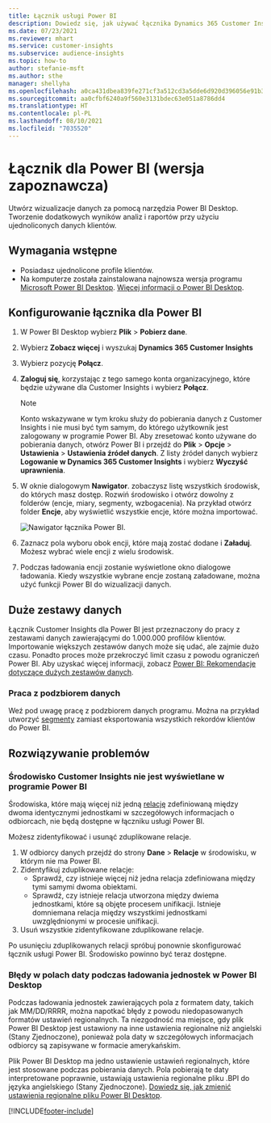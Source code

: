 ```yaml
---
title: Łącznik usługi Power BI
description: Dowiedz się, jak używać łącznika Dynamics 365 Customer Insights w Power BI.
ms.date: 07/23/2021
ms.reviewer: mhart
ms.service: customer-insights
ms.subservice: audience-insights
ms.topic: how-to
author: stefanie-msft
ms.author: sthe
manager: shellyha
ms.openlocfilehash: a0ca431dbea839fe271cf3a512cd3a5dde6d920d396056e91b33bcf7ed84272a
ms.sourcegitcommit: aa0cfbf6240a9f560e3131bdec63e051a8786dd4
ms.translationtype: HT
ms.contentlocale: pl-PL
ms.lasthandoff: 08/10/2021
ms.locfileid: "7035520"
---
```

# <a name="connector-for-power-bi-preview"></a>Łącznik dla Power BI (wersja zapoznawcza)

Utwórz wizualizacje danych za pomocą narzędzia Power BI Desktop. Tworzenie dodatkowych wyników analiz i raportów przy użyciu ujednoliconych danych klientów.

## <a name="prerequisites"></a>Wymagania wstępne

- Posiadasz ujednolicone profile klientów.
- Na komputerze została zainstalowana najnowsza wersja programu [Microsoft Power BI Desktop](https://powerbi.microsoft.com/desktop/). [Więcej informacji o Power BI Desktop](/power-bi/desktop-what-is-desktop).

## <a name="configure-the-connector-for-power-bi"></a>Konfigurowanie łącznika dla Power BI

1. W Power BI Desktop wybierz **Plik** > **Pobierz dane**.

1. Wybierz **Zobacz więcej** i wyszukaj **Dynamics 365 Customer Insights**

1. Wybierz pozycję **Połącz**.

1. **Zaloguj się**, korzystając z tego samego konta organizacyjnego, które będzie używane dla Customer Insights i wybierz **Połącz**.
   > [!NOTE]
   > Konto wskazywane w tym kroku służy do pobierania danych z Customer Insights i nie musi być tym samym, do którego użytkownik jest zalogowany w programie Power BI. Aby zresetować konto używane do pobierania danych, otwórz Power BI i przejdź do **Plik** > **Opcje** > **Ustawienia** > **Ustawienia źródeł danych**. Z listy źródeł danych wybierz **Logowanie w Dynamics 365 Customer Insights** i wybierz **Wyczyść uprawnienia**.  

1. W oknie dialogowym **Nawigator**. zobaczysz listę wszystkich środowisk, do których masz dostęp. Rozwiń środowisko i otwórz dowolny z folderów (encje, miary, segmenty, wzbogacenia). Na przykład otwórz folder **Encje**, aby wyświetlić wszystkie encje, które można importować.

   ![Nawigator łącznika Power BI.](media/power-bi-navigator.png "Nawigator łącznika Power BI")

1. Zaznacz pola wyboru obok encji, które mają zostać dodane i **Załaduj**. Możesz wybrać wiele encji z wielu środowisk.

1. Podczas ładowania encji zostanie wyświetlone okno dialogowe ładowania. Kiedy wszystkie wybrane encje zostaną załadowane, można użyć funkcji Power BI do wizualizacji danych.

## <a name="large-data-sets"></a>Duże zestawy danych

Łącznik Customer Insights dla Power BI jest przeznaczony do pracy z zestawami danych zawierającymi do 1.000.000 profilów klientów. Importowanie większych zestawów danych może się udać, ale zajmie dużo czasu. Ponadto proces może przekroczyć limit czasu z powodu ograniczeń Power BI. Aby uzyskać więcej informacji, zobacz [Power BI: Rekomendacje dotyczące dużych zestawów danych](/power-bi/admin/service-premium-what-is#large-datasets). 

### <a name="work-with-a-subset-of-data"></a>Praca z podzbiorem danych

Weź pod uwagę pracę z podzbiorem danych programu. Można na przykład utworzyć [segmenty](segments.md) zamiast eksportowania wszystkich rekordów klientów do Power BI.

## <a name="troubleshooting"></a>Rozwiązywanie problemów

### <a name="customer-insights-environment-doesnt-show-in-power-bi"></a>Środowisko Customer Insights nie jest wyświetlane w programie Power BI

Środowiska, które mają więcej niż jedną [relację](relationships.md) zdefiniowaną między dwoma identycznymi jednostkami w szczegółowych informacjach o odbiorcach, nie będą dostępne w łączniku usługi Power BI.

Możesz zidentyfikować i usunąć zduplikowane relacje.

1. W odbiorcy danych przejdź do strony **Dane** > **Relacje** w środowisku, w którym nie ma Power BI.
2. Zidentyfikuj zduplikowane relacje:
   - Sprawdź, czy istnieje więcej niż jedna relacja zdefiniowana między tymi samymi dwoma obiektami.
   - Sprawdź, czy istnieje relacja utworzona między dwiema jednostkami, które są objęte procesem unifikacji. Istnieje domniemana relacja między wszystkimi jednostkami uwzględnionymi w procesie unifikacji.
3. Usuń wszystkie zidentyfikowane zduplikowane relacje.

Po usunięciu zduplikowanych relacji spróbuj ponownie skonfigurować łącznik usługi Power BI. Środowisko powinno być teraz dostępne.

### <a name="errors-on-date-fields-when-loading-entities-in-power-bi-desktop"></a>Błędy w polach daty podczas ładowania jednostek w Power BI Desktop

Podczas ładowania jednostek zawierających pola z formatem daty, takich jak MM/DD/RRRR, można napotkać błędy z powodu niedopasowanych formatów ustawień regionalnych. Ta niezgodność ma miejsce, gdy plik Power BI Desktop jest ustawiony na inne ustawienia regionalne niż angielski (Stany Zjednoczone), ponieważ pola daty w szczegółowych informacjach odbiorcy są zapisywane w formacie amerykańskim.

Plik Power BI Desktop ma jedno ustawienie ustawień regionalnych, które jest stosowane podczas pobierania danych. Pola pobierają te daty interpretowane poprawnie, ustawiają ustawienia regionalne pliku .BPI do języka angielskiego (Stany Zjednoczone). [Dowiedz się, jak zmienić ustawienia regionalne pliku Power BI Desktop](/power-bi/fundamentals/supported-languages-countries-regions.md#choose-the-locale-for-importing-data-into-power-bi-desktop).

[!INCLUDE[footer-include](../includes/footer-banner.md)]
